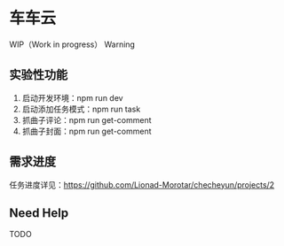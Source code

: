 # 车车云

WIP（Work in progress） Warning

## 实验性功能

1. 启动开发环境：npm run dev
2. 启动添加任务模式：npm run task
3. 抓曲子评论：npm run get-comment
4. 抓曲子封面：npm run get-comment

## 需求进度

任务进度详见：https://github.com/Lionad-Morotar/checheyun/projects/2

## Need Help

TODO